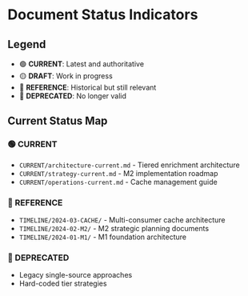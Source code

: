 # Document Status Indicators

## Legend
- 🟢 **CURRENT**: Latest and authoritative
- 🟡 **DRAFT**: Work in progress  
- 🔵 **REFERENCE**: Historical but still relevant
- 🔴 **DEPRECATED**: No longer valid

## Current Status Map

### 🟢 CURRENT
- `CURRENT/architecture-current.md` - Tiered enrichment architecture
- `CURRENT/strategy-current.md` - M2 implementation roadmap
- `CURRENT/operations-current.md` - Cache management guide

### 🔵 REFERENCE  
- `TIMELINE/2024-03-CACHE/` - Multi-consumer cache architecture
- `TIMELINE/2024-02-M2/` - M2 strategic planning documents
- `TIMELINE/2024-01-M1/` - M1 foundation architecture

### 🔴 DEPRECATED
- Legacy single-source approaches
- Hard-coded tier strategies
